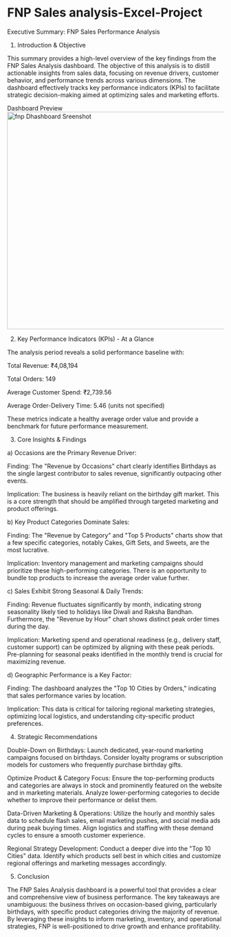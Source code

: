 # FNP Sales analysis-Excel-Project

Executive Summary: FNP Sales Performance Analysis
1. Introduction & Objective

This summary provides a high-level overview of the key findings from the FNP Sales Analysis dashboard. The objective of this analysis is to distill actionable insights from sales data, focusing on revenue drivers, customer behavior, and performance trends across various dimensions. The dashboard effectively tracks key performance indicators (KPIs) to facilitate strategic decision-making aimed at optimizing sales and marketing efforts.

Dashboard Preview
<img width="1213" height="506" alt="fnp Dhashboard Sreenshot" src="https://github.com/user-attachments/assets/bbdcc5c5-7846-4258-bb5a-aa5cd5dde878" />

2. Key Performance Indicators (KPIs) - At a Glance

The analysis period reveals a solid performance baseline with:

Total Revenue: ₹4,08,194

Total Orders: 149

Average Customer Spend: ₹2,739.56

Average Order-Delivery Time: 5.46 (units not specified)

These metrics indicate a healthy average order value and provide a benchmark for future performance measurement.

3. Core Insights & Findings

a) Occasions are the Primary Revenue Driver:

Finding: The "Revenue by Occasions" chart clearly identifies Birthdays as the single largest contributor to sales revenue, significantly outpacing other events.

Implication: The business is heavily reliant on the birthday gift market. This is a core strength that should be amplified through targeted marketing and product offerings.

b) Key Product Categories Dominate Sales:

Finding: The "Revenue by Category" and "Top 5 Products" charts show that a few specific categories, notably Cakes, Gift Sets, and Sweets, are the most lucrative.

Implication: Inventory management and marketing campaigns should prioritize these high-performing categories. There is an opportunity to bundle top products to increase the average order value further.

c) Sales Exhibit Strong Seasonal & Daily Trends:

Finding: Revenue fluctuates significantly by month, indicating strong seasonality likely tied to holidays like Diwali and Raksha Bandhan. Furthermore, the "Revenue by Hour" chart shows distinct peak order times during the day.

Implication: Marketing spend and operational readiness (e.g., delivery staff, customer support) can be optimized by aligning with these peak periods. Pre-planning for seasonal peaks identified in the monthly trend is crucial for maximizing revenue.

d) Geographic Performance is a Key Factor:

Finding: The dashboard analyzes the "Top 10 Cities by Orders," indicating that sales performance varies by location.

Implication: This data is critical for tailoring regional marketing strategies, optimizing local logistics, and understanding city-specific product preferences.

4. Strategic Recommendations

Double-Down on Birthdays: Launch dedicated, year-round marketing campaigns focused on birthdays. Consider loyalty programs or subscription models for customers who frequently purchase birthday gifts.

Optimize Product & Category Focus: Ensure the top-performing products and categories are always in stock and prominently featured on the website and in marketing materials. Analyze lower-performing categories to decide whether to improve their performance or delist them.

Data-Driven Marketing & Operations: Utilize the hourly and monthly sales data to schedule flash sales, email marketing pushes, and social media ads during peak buying times. Align logistics and staffing with these demand cycles to ensure a smooth customer experience.

Regional Strategy Development: Conduct a deeper dive into the "Top 10 Cities" data. Identify which products sell best in which cities and customize regional offerings and marketing messages accordingly.

5. Conclusion

The FNP Sales Analysis dashboard is a powerful tool that provides a clear and comprehensive view of business performance. The key takeaways are unambiguous: the business thrives on occasion-based giving, particularly birthdays, with specific product categories driving the majority of revenue. By leveraging these insights to inform marketing, inventory, and operational strategies, FNP is well-positioned to drive growth and enhance profitability.
